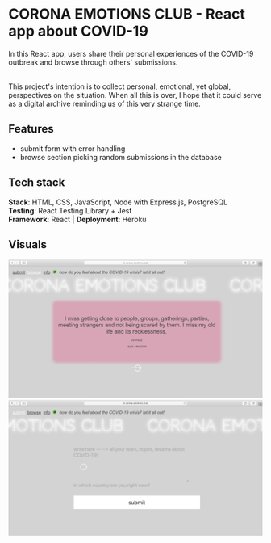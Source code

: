 # CORONA EMOTIONS CLUB - React app about COVID-19

In this React app, users share their personal experiences of the COVID-19 outbreak and browse through others' submissions.<br /> <br />

This project's intention is to collect personal, emotional, yet global, perspectives on the situation.
When all this is over, I hope that it could serve as a digital archive reminding us of this very strange time.

## Features

-   submit form with error handling
-   browse section picking random submissions in the database

## Tech stack

**Stack**: HTML, CSS, JavaScript, Node with Express.js, PostgreSQL <br />
**Testing**: React Testing Library + Jest <br />
**Framework**: React | **Deployment**: Heroku

## Visuals

![screenshot](screenshot_1.png)
![screenshot](screenshot_2.png)
